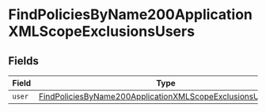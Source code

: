 # FindPoliciesByName200ApplicationXMLScopeExclusionsUsers


## Fields

| Field                                                                                                                                                 | Type                                                                                                                                                  | Required                                                                                                                                              | Description                                                                                                                                           |
| ----------------------------------------------------------------------------------------------------------------------------------------------------- | ----------------------------------------------------------------------------------------------------------------------------------------------------- | ----------------------------------------------------------------------------------------------------------------------------------------------------- | ----------------------------------------------------------------------------------------------------------------------------------------------------- |
| `user`                                                                                                                                                | [FindPoliciesByName200ApplicationXMLScopeExclusionsUsersUser](../../models/operations/findpoliciesbyname200applicationxmlscopeexclusionsusersuser.md) | :heavy_minus_sign:                                                                                                                                    | N/A                                                                                                                                                   |